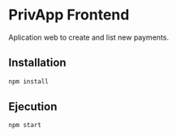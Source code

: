 
# PrivApp Frontend

Aplication web to create and list new payments.

## Installation

```bash
npm install
```

## Ejecution

```bash
npm start
```
